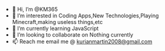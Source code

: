 - 👋 Hi, I’m @KM365
- 👀 I’m interested in Coding Apps,New Technologies,Playing Minecraft,making useless things,etc
- 🌱 I’m currently learning JavaScript
- 💞️ I’m looking to collaborate on Nothing currently
- 📫 Reach me email me @ kurianmartin2008@gmail.com



